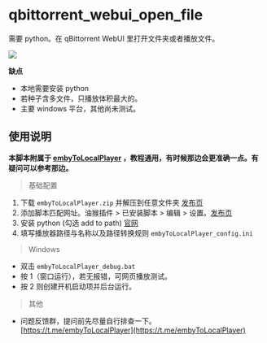 # qbittorrent\_webui\_open_file

需要 python。在 qBittorrent WebUI 里打开文件夹或者播放文件。

![](https://github.com/kjtsune/embyToLocalPlayer/raw/main/qbittorrent_webui_open_file/qbittorrent_webui_open_file.png)

**缺点**

* 本地需要安装 python
* 若种子含多文件，只播放体积最大的。
* 主要 windows 平台，其他尚未测试。

## 使用说明

**本脚本附属于 [embyToLocalPlayer](https://greasyfork.org/zh-CN/scripts/448648-embytolocalplayer?locale_override=1)
，教程通用，有时候那边会更准确一点。有疑问可以参考那边。**


> 基础配置

1. 下载 `embyToLocalPlayer.zip` 并解压到任意文件夹 [发布页](https://github.com/kjtsune/embyToLocalPlayer/releases)
2. 添加脚本匹配网址。油猴插件 > 已安装脚本 > 编辑 >
   设置。[发布页](https://greasyfork.org/zh-CN/scripts/450015-qbittorrent-webui-open-file?locale_override=1)
3. 安装 python (勾选 add to path) [官网](https://www.python.org/downloads/)
4. 填写播放器路径与名称以及路径转换规则 `embyToLocalPlayer_config.ini`

> Windows

* 双击 `embyToLocalPlayer_debug.bat`
* 按 1（窗口运行），若无报错，可网页播放测试。
* 按 2 则创建开机启动项并后台运行。

> 其他

* 问题反馈群，提问前先尽量自行排查一下。[https://t.me/embyToLocalPlayer](https://t.me/embyToLocalPlayer)
